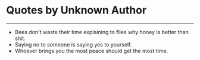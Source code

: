 # Quotes by Unknown Author

---

- Bees don't waste their time explaining to flies why honey is better than shit.
- Saying no to someone is saying yes to yourself.
- Whoever brings you the most peace should get the most time.
